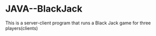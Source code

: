 # JAVA--BlackJack
This is a server-client program that runs a Black Jack game for three players(clients)
